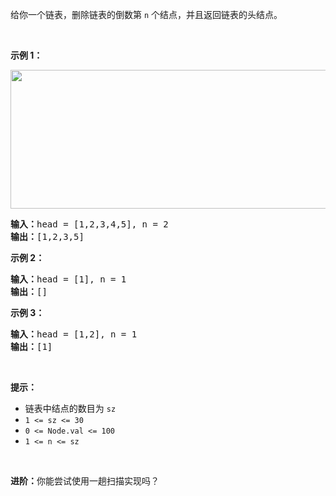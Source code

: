 <p>给你一个链表，删除链表的倒数第&nbsp;<code>n</code><em>&nbsp;</em>个结点，并且返回链表的头结点。</p><p>&nbsp;</p><p><strong>示例 1：</strong></p>
<img alt="" src="https://assets.leetcode.com/uploads/2020/10/03/remove_ex1.jpg" style="width: 542px; height: 222px;" />
<pre>
<strong>输入：</strong>head = [1,2,3,4,5], n = 2
<strong>输出：</strong>[1,2,3,5]
</pre><p><strong>示例 2：</strong></p><pre>
<strong>输入：</strong>head = [1], n = 1
<strong>输出：</strong>[]
</pre><p><strong>示例 3：</strong></p><pre>
<strong>输入：</strong>head = [1,2], n = 1
<strong>输出：</strong>[1]
</pre><p>&nbsp;</p><p><strong>提示：</strong></p><ul>
	<li>链表中结点的数目为 <code>sz</code></li>
	<li><code>1 &lt;= sz &lt;= 30</code></li>
	<li><code>0 &lt;= Node.val &lt;= 100</code></li>
	<li><code>1 &lt;= n &lt;= sz</code></li>
</ul><p>&nbsp;</p><p><strong>进阶：</strong>你能尝试使用一趟扫描实现吗？</p>
